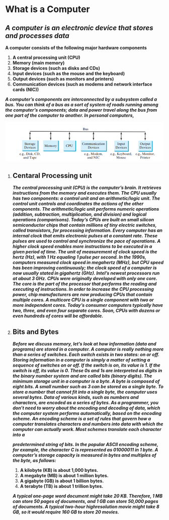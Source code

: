 # What is a Computer
## ***A computer is an electronic device that stores and processes data***

**A computer consists of the following major hardware components**

1.  **A central processing unit (CPU)**
2.  **Memory (main memory)**
3.   **Storage devices (such as disks and CDs)** 
4.   **Input devices (such as the mouse and the keyboard)**
5.   **Output devices (such as monitors and printers)** 
6.   **Communication devices (such as modems and network interface cards (NIC))**

***A computer’s components are interconnected by a subsystem called a bus. You can think
of a bus as a sort of system of roads running among the computer’s components; data and
power travel along the bus from one part of the computer to another. In personal computers,***

![](./../img/1.png)

1. ## Centaral Processing unit
   
    ***The central processing unit (CPU) is the computer’s brain. It retrieves instructions from the
    memory and executes them. The CPU usually has two components: a control unit and an
    arithmetic/logic unit. The control unit controls and coordinates the actions of the other components. The arithmetic/logic unit performs numeric operations (addition, subtraction, multiplication, and division) and logical operations (comparisons).
    Today’s CPUs are built on small silicon semiconductor chips that contain millions of tiny
    electric switches, called transistors, for processing information.
    Every computer has an internal clock that emits electronic pulses at a constant rate. These
    pulses are used to control and synchronize the pace of operations. A higher clock speed enables
    more instructions to be executed in a given period of time. The unit of measurement of clock
    speed is the hertz (Hz), with 1 Hz equaling 1 pulse per second. In the 1990s, computers measured clock speed in megahertz (MHz), but CPU speed has been improving continuously; the
    clock speed of a computer is now usually stated in gigahertz (GHz). Intel’s newest processors
    run at about 3 GHz.
    CPUs were originally developed with only one core. The core is the part of the processor
    that performs the reading and executing of instructions. In order to increase the CPU processing
    power, chip manufacturers are now producing CPUs that contain multiple cores. A multicore
    CPU is a single component with two or more independent cores. Today’s consumer computers typically have two, three, and even four separate cores. Soon, CPUs with dozens or even
    hundreds of cores will be affordable.***

 1. ## Bits and Bytes
     ***Before we discuss memory, let’s look at how information (data and programs) are stored in
    a computer.
    A computer is really nothing more than a series of switches. Each switch exists in two states:
    on or off. Storing information in a computer is simply a matter of setting a sequence of switches
    on or off. If the switch is on, its value is 1. If the switch is off, its value is 0. These 0s and 1s
    are interpreted as digits in the binary number system and are called bits (binary digits).
    The minimum storage unit in a computer is a byte. A byte is composed of eight bits. A small
    number such as 3 can be stored as a single byte. To store a number that cannot fit into a single
    byte, the computer uses several bytes.
    Data of various kinds, such as numbers and characters, are encoded as a series of bytes. As
    a programmer, you don’t need to worry about the encoding and decoding of data, which the
    computer system performs automatically, based on the encoding scheme. An encoding scheme
    is a set of rules that govern how a computer translates characters and numbers into data with
    which the computer can actually work. Most schemes translate each character into a***

    ***predetermined string of bits. In the popular ASCII encoding scheme, for example, the character
    C is represented as 01000011 in 1 byte.
    A computer’s storage capacity is measured in bytes and multiples of the byte, as follows:***

      1. **A kilobyte (KB) is about 1,000 bytes.**
      2. **A megabyte (MB) is about 1 million bytes.**
      3. **A gigabyte (GB) is about 1 billion bytes.**
      4. **A terabyte (TB) is about 1 trillion bytes.**

    ***A typical one-page word document might take 20 KB. Therefore, 1 MB can store 50 pages
    of documents, and 1 GB can store 50,000 pages of documents. A typical two-hour highresolution movie might take 8 GB, so it would require 160 GB to store 20 movies.***


